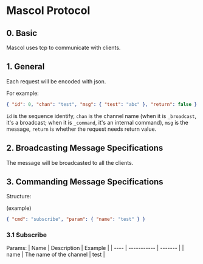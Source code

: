 # Mascol Protocol

## 0. Basic

Mascol uses tcp to communicate with clients.

## 1. General

Each request will be encoded with json.

For example:

```json
{ "id": 0, "chan": "test", "msg": { "test": "abc" }, "return": false }
```

`id` is the sequence identify, `chan` is the channel name (when it is `_broadcast`, it's a broadcast; when it is `_command`, it's an internal command), `msg` is the message, `return` is whether the request needs return value.

## 2. Broadcasting Message Specifications

The message will be broadcasted to all the clients.

## 3. Commanding Message Specifications

Structure:

(example)

```json
{ "cmd": "subscribe", "param": { "name": "test" } }
```

### 3.1 Subscribe

Params:
| Name | Description | Example |
| ---- | ----------- | ------- |
| name | The name of the channel | test |
